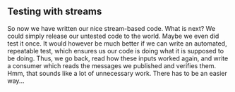 ## Testing with streams

So now we have written our nice stream-based code.
What is next?
We could simply release our untested code to the world.
Maybe we even did test it once.
It would however be much better if we can write an automated, repeatable test, which ensures us our code is doing what it is supposed to be doing.
Thus, we go back, read how these inputs worked again, and write a consumer which reads the messages we published and verifies them.
Hmm, that sounds like a lot of unnecessary work.
There has to be an easier way...

